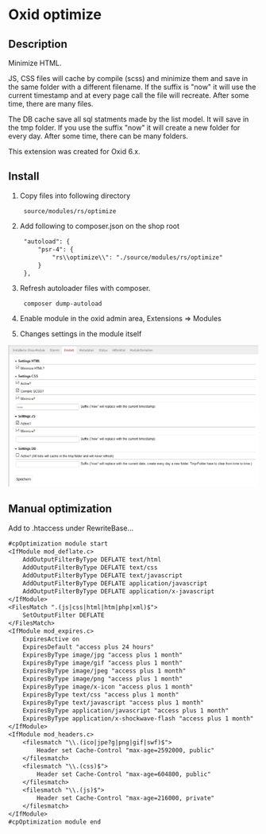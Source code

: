 # Oxid optimize

## Description

Minimize HTML.

JS, CSS files will cache by compile (scss) and minimize them 
and save in the same folder with a different filename. If the 
suffix is "now" it will use the current timestamp and at 
every page call the file will recreate. After some time, there
are many files.

The DB cache save all sql statments made by the list model. It 
will save in the tmp folder. If you use the suffix "now" it 
will create a new folder for every day. After some time, there
can be many folders.

This extension was created for Oxid 6.x.

## Install

1. Copy files into following directory

        source/modules/rs/optimize
        
2. Add following to composer.json on the shop root

        "autoload": {
            "psr-4": {
                "rs\\optimize\\": "./source/modules/rs/optimize"
            }
        },
    
3. Refresh autoloader files with composer.

        composer dump-autoload
        
4. Enable module in the oxid admin area, Extensions => Modules
5. Changes settings in the module itself

![](settings.png)

## Manual optimization

Add to .htaccess under RewriteBase...

    #cpOptimization module start
    <IfModule mod_deflate.c>
        AddOutputFilterByType DEFLATE text/html
        AddOutputFilterByType DEFLATE text/css
        AddOutputFilterByType DEFLATE text/javascript
        AddOutputFilterByType DEFLATE application/javascript
        AddOutputFilterByType DEFLATE application/x-javascript
    </IfModule>
    <FilesMatch ".(js|css|html|htm|php|xml)$">
        SetOutputFilter DEFLATE
    </FilesMatch>
    <IfModule mod_expires.c>
        ExpiresActive on
        ExpiresDefault "access plus 24 hours"
        ExpiresByType image/jpg "access plus 1 month"
        ExpiresByType image/gif "access plus 1 month"
        ExpiresByType image/jpeg "access plus 1 month"
        ExpiresByType image/png "access plus 1 month"
        ExpiresByType image/x-icon "access plus 1 month"
        ExpiresByType text/css "access plus 1 month"
        ExpiresByType text/javascript "access plus 1 month"
        ExpiresByType application/javascript "access plus 1 month"
        ExpiresByType application/x-shockwave-flash "access plus 1 month"
    </IfModule>
    <IfModule mod_headers.c>
        <filesmatch "\\.(ico|jpe?g|png|gif|swf)$">
            Header set Cache-Control "max-age=2592000, public"
        </filesmatch>
        <filesmatch "\\.(css)$">
            Header set Cache-Control "max-age=604800, public"
        </filesmatch>
        <filesmatch "\\.(js)$">
            Header set Cache-Control "max-age=216000, private"
        </filesmatch>
    </IfModule>
    #cpOptimization module end
    